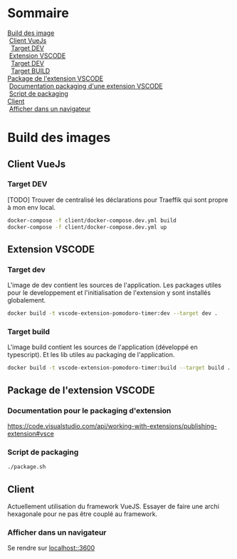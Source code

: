 # Sommaire
[Build des image](#build-des-images)</br>
&nbsp;[Client VueJs](#client-vuejs)</br>
&nbsp;&nbsp;[Target DEV](#target-dev)</br>
&nbsp;[Extension VSCODE](#extension-vscode)</br>
&nbsp;&nbsp;[Target DEV](#target-dev-1)</br>
&nbsp;&nbsp;[Target BUILD](#target-build)</br>
[Package de l'extension VSCODE](#package-de-lextension-vscode)</br>
&nbsp;[Documentation packaging d'une extension VSCODE](#documentation-pour-le-packaging-dextension)</br>
&nbsp;[Script de packaging](#script-de-packaging)</br>
[Client](#client)</br>
&nbsp;[Afficher dans un navigateur](#afficher-dans-un-navigateur)</br>


# Build des images 

## Client VueJs
### Target DEV
[TODO] Trouver de centralisé les déclarations pour Traeffik qui sont propre à mon env local.
``` bash
docker-compose -f client/docker-compose.dev.yml build
docker-compose -f client/docker-compose.dev.yml up
```

## Extension VSCODE
### Target dev
L'image de dev contient les sources de l'application. Les packages utiles pour le developpement et l'initialisation de l'extension 
y sont installés globalement.
``` bash 
docker build -t vscode-extension-pomodoro-timer:dev --target dev .
``` 

### Target build
L'image build contient les sources de l'application (développé en typescript). Et les lib utiles au packaging de l'application. 
``` bash
docker build -t vscode-extension-pomodoro-timer:build --target build .
```

## Package de l'extension VSCODE
### Documentation pour le packaging d'extension
https://code.visualstudio.com/api/working-with-extensions/publishing-extension#vsce

### Script de packaging
``` bash
./package.sh
```

## Client
Actuellement utilisation du framework VueJS. 
Essayer de faire une archi hexagonale pour ne pas être couplé au framework.

### Afficher dans un navigateur
Se rendre sur <a href="localhost::3600">localhost::3600</a>